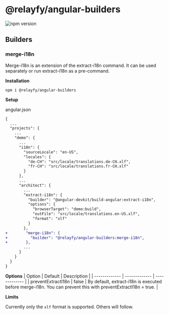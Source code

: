 # @relayfy/angular-builders

![npm version](https://img.shields.io/npm/v/@relayfy/angular-builders)

## Builders
### merge-i18n
Merge-i18n is an extension of the extract-i18n command. It can be used separately or run extract-i18n as a pre-command.

**Installation**

`npm i @relayfy/angular-builders`

**Setup**

angular.json
```diff
{
  ...
  "projects": {
    ...
    "demo": {
      ...
      "i18n": {
        "sourceLocale": "en-US",
        "locales": {
          "de-CH": "src/locale/translations.de-CH.xlf",
          "fr-CH": "src/locale/translations.fr-CH.xlf"
        }
      },
      ...
      "architect": {
        ...
        "extract-i18n": {
          "builder": "@angular-devkit/build-angular:extract-i18n",
          "options": {
            "browserTarget": "demo:build",
            "outFile": "src/locale/translations.en-US.xlf",
            "format": "xlf"
          }
        },
+        "merge-i18n": {
+          "builder": "@relayfy/angular-builders:merge-i18n",
+        },
        ...
      }
    }
  }
}
```

**Options**
| Option  | Default | Description |
| ------------- | ------------- | ------------- |
| preventExtractI18n  | false  | By default, extract-i18n is executed before merge-i18n. You can prevent this with preventExtractI18n = true.  |

**Limits**

Currently only the `xlf` format is supported. Others will follow.
